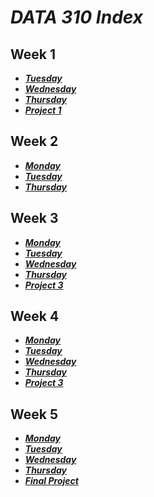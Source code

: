# ___DATA 310 Index___
## Week 1
* ___[Tuesday](tuesday1.md)___
* ___[Wednesday](wednesday1.md)___
* ___[Thursday](https://eanelson01.github.io/DATA310/images/thurs1.html)___
* ___[Project 1](project1.md)___
  
## Week 2
* ___[Monday](monday2.md)___
* ___[Tuesday](tuesday2.md)___
* ___[Thursday](thursday2.md)___
  
## Week 3
* ___[Monday](monday3.md)___
* ___[Tuesday](tuesday3.md)___
* ___[Wednesday](wednesday3.md)___
* ___[Thursday](thursday3.md)___
* ___[Project 3](project3.md)___
  
## Week 4
* ___[Monday](monday4.md)___
* ___[Tuesday]()___
* ___[Wednesday]()___
* ___[Thursday]()___
* ___[Project 3]()___
  
## Week 5
* ___[Monday]()___
* ___[Tuesday]()___
* ___[Wednesday]()___
* ___[Thursday]()___
* ___[Final Project]()___


